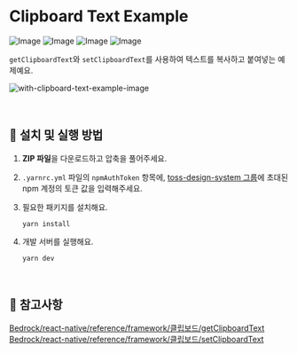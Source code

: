 # Clipboard Text Example

![Image](https://github.com/user-attachments/assets/e3e87c6f-75f1-4ad8-9c0f-1a4a13666f9f)
![Image](https://github.com/user-attachments/assets/de8efa61-1879-4916-8373-3537e63312fe)
![Image](https://github.com/user-attachments/assets/62eb3e4d-a6e1-493e-b76e-69bad926c2d8)
![Image](https://github.com/user-attachments/assets/5af3b63b-bda7-4ddb-9ae9-8c90fe747baf)

`getClipboardText`와 `setClipboardText`를 사용하여 텍스트를 복사하고 붙여넣는 예제예요.

![with-clipboard-text-example-image](https://github.com/user-attachments/assets/3a2ac768-2911-4c23-b5ba-28243bb993e8)

<br />

## 🚀 설치 및 실행 방법

1. **ZIP 파일**을 다운로드하고 압축을 풀어주세요.

2. `.yarnrc.yml` 파일의 `npmAuthToken` 항목에, [toss-design-system 그룹](https://tossmini-docs.toss.im/tds-react-native/setup-npm/)에 초대된 npm 계정의 토큰 값을 입력해주세요.

3. 필요한 패키지를 설치해요.

   ```
   yarn install
   ```

4. 개발 서버를 실행해요.

   ```
   yarn dev
   ```

<br />

## 📌 참고사항

[Bedrock/react-native/reference/framework/클립보드/getClipboardText](https://tossmini-docs.toss.im/react-native/reference/framework/%ED%81%B4%EB%A6%BD%EB%B3%B4%EB%93%9C/getClipboardText.html)  
[Bedrock/react-native/reference/framework/클립보드/setClipboardText](https://tossmini-docs.toss.im/react-native/reference/framework/%ED%81%B4%EB%A6%BD%EB%B3%B4%EB%93%9C/setClipboardText.html)
